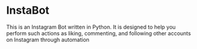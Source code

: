 # InstaBot
This is an Instagram Bot written in Python. It is designed to help you perform such actions as liking, commenting, and following other accounts on Instagram through automation
